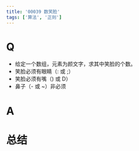 ```yaml
---
title: '00039 数笑脸'
tags: ['算法', '正则']
---
```


# Q

- 给定一个数组，元素为颜文字，求其中笑脸的个数。
- 笑脸必须有眼睛（: 或 ;）
- 笑脸必须有嘴（) 或 D）
- 鼻子（- 或 ~）非必须

# A



# 总结



<script>
  function func(str) {
    if (!str) return 0
    const reg = /[:;][-~]?[)D]/g
    const result = str.match(reg)
    return result?.length || 0
  }

  console.log(func('hello world'))
  console.log(func('hello world;)'))
  console.log(func('hello world;~'))
  console.log(func('hello world;~'))
  console.log(func('hello world;~D'))
  console.log(func('hello world;~D)'))
  console.log(func('hello world;~D)'))
  console.log(func('hello world;~D)'))
  console.log(func('hello world;~D)'))
  
</script>